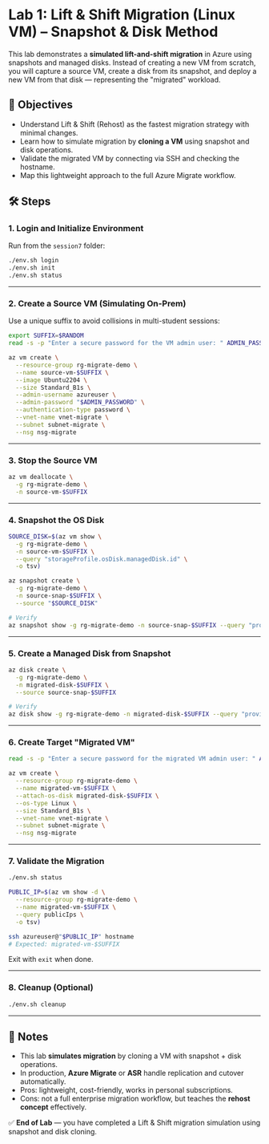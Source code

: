 # Lab 1: Lift & Shift Migration (Linux VM) – Snapshot & Disk Method

This lab demonstrates a **simulated lift-and-shift migration** in Azure using snapshots and managed disks. Instead of creating a new VM from scratch, you will capture a source VM, create a disk from its snapshot, and deploy a new VM from that disk — representing the "migrated" workload.

## 🎯 Objectives
- Understand Lift & Shift (Rehost) as the fastest migration strategy with minimal changes.  
- Learn how to simulate migration by **cloning a VM** using snapshot and disk operations.  
- Validate the migrated VM by connecting via SSH and checking the hostname.  
- Map this lightweight approach to the full Azure Migrate workflow.  

## 🛠️ Steps

### 1. Login and Initialize Environment
Run from the `session7` folder:

```bash
./env.sh login
./env.sh init
./env.sh status
```

---

### 2. Create a Source VM (Simulating On-Prem)

Use a unique suffix to avoid collisions in multi-student sessions:

```bash
export SUFFIX=$RANDOM
read -s -p "Enter a secure password for the VM admin user: " ADMIN_PASSWORD && echo

az vm create \
  --resource-group rg-migrate-demo \
  --name source-vm-$SUFFIX \
  --image Ubuntu2204 \
  --size Standard_B1s \
  --admin-username azureuser \
  --admin-password "$ADMIN_PASSWORD" \
  --authentication-type password \
  --vnet-name vnet-migrate \
  --subnet subnet-migrate \
  --nsg nsg-migrate
```

---

### 3. Stop the Source VM

```bash
az vm deallocate \
  -g rg-migrate-demo \
  -n source-vm-$SUFFIX
```

---

### 4. Snapshot the OS Disk

```bash
SOURCE_DISK=$(az vm show \
  -g rg-migrate-demo \
  -n source-vm-$SUFFIX \
  --query "storageProfile.osDisk.managedDisk.id" \
  -o tsv)

az snapshot create \
  -g rg-migrate-demo \
  -n source-snap-$SUFFIX \
  --source "$SOURCE_DISK"

# Verify
az snapshot show -g rg-migrate-demo -n source-snap-$SUFFIX --query "provisioningState"
```

---

### 5. Create a Managed Disk from Snapshot

```bash
az disk create \
  -g rg-migrate-demo \
  -n migrated-disk-$SUFFIX \
  --source source-snap-$SUFFIX

# Verify
az disk show -g rg-migrate-demo -n migrated-disk-$SUFFIX --query "provisioningState"
```

---

### 6. Create Target "Migrated VM"

```bash
read -s -p "Enter a secure password for the migrated VM admin user: " ADMIN_PASSWORD && echo

az vm create \
  --resource-group rg-migrate-demo \
  --name migrated-vm-$SUFFIX \
  --attach-os-disk migrated-disk-$SUFFIX \
  --os-type Linux \
  --size Standard_B1s \
  --vnet-name vnet-migrate \
  --subnet subnet-migrate \
  --nsg nsg-migrate
```

---

### 7. Validate the Migration

```bash
./env.sh status

PUBLIC_IP=$(az vm show -d \
  --resource-group rg-migrate-demo \
  --name migrated-vm-$SUFFIX \
  --query publicIps \
  -o tsv)

ssh azureuser@"$PUBLIC_IP" hostname
# Expected: migrated-vm-$SUFFIX
```

Exit with `exit` when done.

---

### 8. Cleanup (Optional)

```bash
./env.sh cleanup
```

---

## 📘 Notes
- This lab **simulates migration** by cloning a VM with snapshot + disk operations.  
- In production, **Azure Migrate** or **ASR** handle replication and cutover automatically.  
- Pros: lightweight, cost-friendly, works in personal subscriptions.  
- Cons: not a full enterprise migration workflow, but teaches the **rehost concept** effectively.  

✅ **End of Lab** — you have completed a Lift & Shift migration simulation using snapshot and disk cloning.

